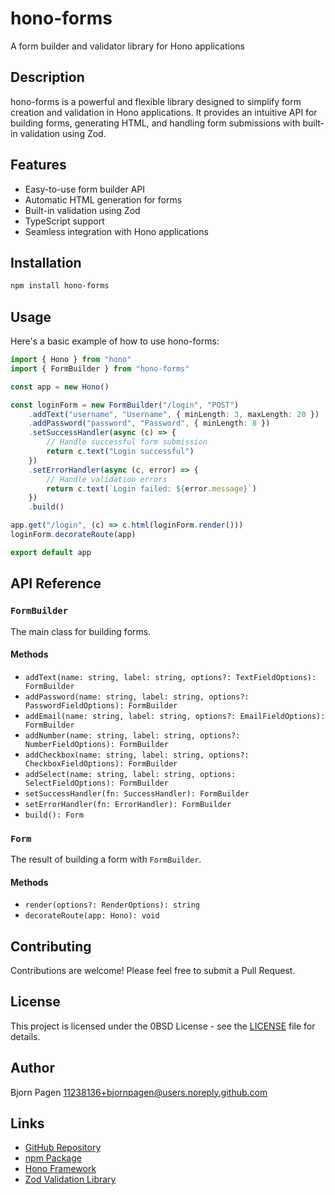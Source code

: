 # hono-forms

A form builder and validator library for Hono applications

## Description

hono-forms is a powerful and flexible library designed to simplify form creation and validation in Hono applications. It provides an intuitive API for building forms, generating HTML, and handling form submissions with built-in validation using Zod.

## Features

- Easy-to-use form builder API
- Automatic HTML generation for forms
- Built-in validation using Zod
- TypeScript support
- Seamless integration with Hono applications

## Installation

```bash
npm install hono-forms
```

## Usage

Here's a basic example of how to use hono-forms:

```typescript
import { Hono } from "hono"
import { FormBuilder } from "hono-forms"

const app = new Hono()

const loginForm = new FormBuilder("/login", "POST")
	.addText("username", "Username", { minLength: 3, maxLength: 20 })
	.addPassword("password", "Password", { minLength: 8 })
	.setSuccessHandler(async (c) => {
		// Handle successful form submission
		return c.text("Login successful")
	})
	.setErrorHandler(async (c, error) => {
		// Handle validation errors
		return c.text(`Login failed: ${error.message}`)
	})
	.build()

app.get("/login", (c) => c.html(loginForm.render()))
loginForm.decorateRoute(app)

export default app
```

## API Reference

### `FormBuilder`

The main class for building forms.

#### Methods

- `addText(name: string, label: string, options?: TextFieldOptions): FormBuilder`
- `addPassword(name: string, label: string, options?: PasswordFieldOptions): FormBuilder`
- `addEmail(name: string, label: string, options?: EmailFieldOptions): FormBuilder`
- `addNumber(name: string, label: string, options?: NumberFieldOptions): FormBuilder`
- `addCheckbox(name: string, label: string, options?: CheckboxFieldOptions): FormBuilder`
- `addSelect(name: string, label: string, options: SelectFieldOptions): FormBuilder`
- `setSuccessHandler(fn: SuccessHandler): FormBuilder`
- `setErrorHandler(fn: ErrorHandler): FormBuilder`
- `build(): Form`

### `Form`

The result of building a form with `FormBuilder`.

#### Methods

- `render(options?: RenderOptions): string`
- `decorateRoute(app: Hono): void`

## Contributing

Contributions are welcome! Please feel free to submit a Pull Request.

## License

This project is licensed under the 0BSD License - see the [LICENSE](LICENSE) file for details.

## Author

Bjorn Pagen <11238136+bjornpagen@users.noreply.github.com>

## Links

- [GitHub Repository](https://github.com/bjornpagen/hono-forms)
- [npm Package](https://www.npmjs.com/package/@bjornpagen/hono-forms)
- [Hono Framework](https://hono.dev/)
- [Zod Validation Library](https://github.com/colinhacks/zod)
